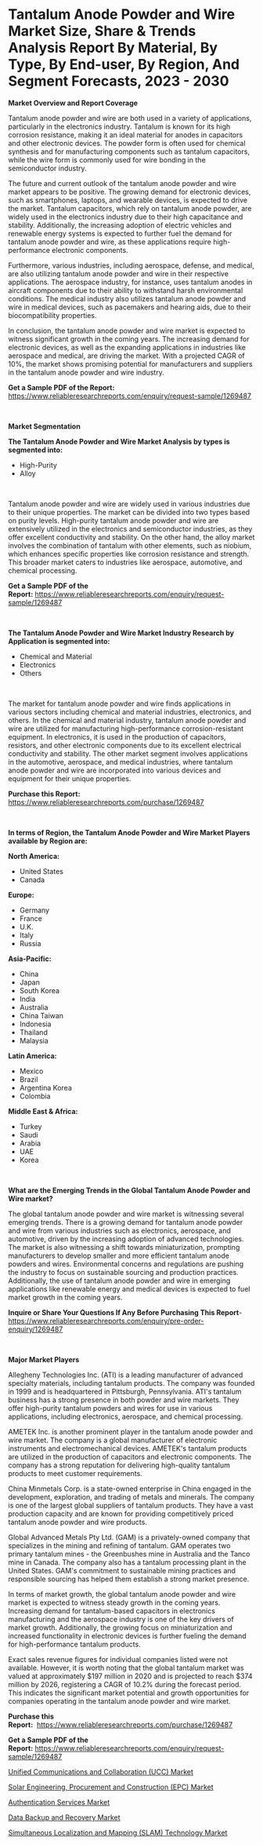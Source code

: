 <p><h1>Tantalum Anode Powder and Wire Market Size, Share & Trends Analysis Report By Material, By Type, By End-user, By Region, And Segment Forecasts, 2023 - 2030</h1></p><p><strong>Market Overview and Report Coverage</strong></p>
<p><p>Tantalum anode powder and wire are both used in a variety of applications, particularly in the electronics industry. Tantalum is known for its high corrosion resistance, making it an ideal material for anodes in capacitors and other electronic devices. The powder form is often used for chemical synthesis and for manufacturing components such as tantalum capacitors, while the wire form is commonly used for wire bonding in the semiconductor industry.</p><p>The future and current outlook of the tantalum anode powder and wire market appears to be positive. The growing demand for electronic devices, such as smartphones, laptops, and wearable devices, is expected to drive the market. Tantalum capacitors, which rely on tantalum anode powder, are widely used in the electronics industry due to their high capacitance and stability. Additionally, the increasing adoption of electric vehicles and renewable energy systems is expected to further fuel the demand for tantalum anode powder and wire, as these applications require high-performance electronic components.</p><p>Furthermore, various industries, including aerospace, defense, and medical, are also utilizing tantalum anode powder and wire in their respective applications. The aerospace industry, for instance, uses tantalum anodes in aircraft components due to their ability to withstand harsh environmental conditions. The medical industry also utilizes tantalum anode powder and wire in medical devices, such as pacemakers and hearing aids, due to their biocompatibility properties.</p><p>In conclusion, the tantalum anode powder and wire market is expected to witness significant growth in the coming years. The increasing demand for electronic devices, as well as the expanding applications in industries like aerospace and medical, are driving the market. With a projected CAGR of 10%, the market shows promising potential for manufacturers and suppliers in the tantalum anode powder and wire industry.</p></p>
<p><strong>Get a Sample PDF of the Report:</strong> <a href="https://www.reliableresearchreports.com/enquiry/request-sample/1269487">https://www.reliableresearchreports.com/enquiry/request-sample/1269487</a></p>
<p>&nbsp;</p>
<p><strong>Market Segmentation</strong></p>
<p><strong>The Tantalum Anode Powder and Wire Market Analysis by types is segmented into:</strong></p>
<p><ul><li>High-Purity</li><li>Alloy</li></ul></p>
<p>&nbsp;</p>
<p><p>Tantalum anode powder and wire are widely used in various industries due to their unique properties. The market can be divided into two types based on purity levels. High-purity tantalum anode powder and wire are extensively utilized in the electronics and semiconductor industries, as they offer excellent conductivity and stability. On the other hand, the alloy market involves the combination of tantalum with other elements, such as niobium, which enhances specific properties like corrosion resistance and strength. This broader market caters to industries like aerospace, automotive, and chemical processing.</p></p>
<p><strong>Get a Sample PDF of the Report:</strong>&nbsp;<a href="https://www.reliableresearchreports.com/enquiry/request-sample/1269487">https://www.reliableresearchreports.com/enquiry/request-sample/1269487</a></p>
<p>&nbsp;</p>
<p><strong>The Tantalum Anode Powder and Wire Market Industry Research by Application is segmented into:</strong></p>
<p><ul><li>Chemical and Material</li><li>Electronics</li><li>Others</li></ul></p>
<p>&nbsp;</p>
<p><p>The market for tantalum anode powder and wire finds applications in various sectors including chemical and material industries, electronics, and others. In the chemical and material industry, tantalum anode powder and wire are utilized for manufacturing high-performance corrosion-resistant equipment. In electronics, it is used in the production of capacitors, resistors, and other electronic components due to its excellent electrical conductivity and stability. The other market segment involves applications in the automotive, aerospace, and medical industries, where tantalum anode powder and wire are incorporated into various devices and equipment for their unique properties.</p></p>
<p><strong>Purchase this Report:</strong>&nbsp; <a href="https://www.reliableresearchreports.com/purchase/1269487">https://www.reliableresearchreports.com/purchase/1269487</a></p>
<p>&nbsp;</p>
<p><strong>In terms of Region, the Tantalum Anode Powder and Wire Market Players available by Region are:</strong></p>
<p>
    <p> <strong> North America: </strong>
        <ul>
            <li>United States</li>
            <li>Canada</li>
        </ul>
        </p> 
    <p> <strong> Europe: </strong>
        <ul>
            <li>Germany</li>
            <li>France</li>
            <li>U.K.</li>
            <li>Italy</li>
            <li>Russia</li>
        </ul>
        </p> 
    <p> <strong> Asia-Pacific: </strong>
        <ul>
            <li>China</li>
            <li>Japan</li>
            <li>South Korea</li>
            <li>India</li>
            <li>Australia</li>
            <li>China Taiwan</li>
            <li>Indonesia</li>
            <li>Thailand</li>
            <li>Malaysia</li>
        </ul>
        </p> 
    <p> <strong> Latin America: </strong>
        <ul>
            <li>Mexico</li>
            <li>Brazil</li>
            <li>Argentina Korea</li>
            <li>Colombia</li>
        </ul>
        </p> 
    <p> <strong> Middle East & Africa: </strong>
        <ul>
            <li>Turkey</li>
            <li>Saudi</li>
            <li>Arabia</li>
            <li>UAE</li>
            <li>Korea</li>
        </ul>
    </p>
    </p>
<p>&nbsp;</p>
<p><strong>What are the Emerging Trends in the Global Tantalum Anode Powder and Wire market?</strong></p>
<p><p>The global tantalum anode powder and wire market is witnessing several emerging trends. There is a growing demand for tantalum anode powder and wire from various industries such as electronics, aerospace, and automotive, driven by the increasing adoption of advanced technologies. The market is also witnessing a shift towards miniaturization, prompting manufacturers to develop smaller and more efficient tantalum anode powders and wires. Environmental concerns and regulations are pushing the industry to focus on sustainable sourcing and production practices. Additionally, the use of tantalum anode powder and wire in emerging applications like renewable energy and medical devices is expected to fuel market growth in the coming years.</p></p>
<p><strong>Inquire or Share Your Questions If Any Before Purchasing This Report</strong>- <a href="https://www.reliableresearchreports.com/enquiry/pre-order-enquiry/1269487">https://www.reliableresearchreports.com/enquiry/pre-order-enquiry/1269487</a></p>
<p>&nbsp;</p>
<p><strong>Major Market Players</strong></p>
<p><p>Allegheny Technologies Inc. (ATI) is a leading manufacturer of advanced specialty materials, including tantalum products. The company was founded in 1999 and is headquartered in Pittsburgh, Pennsylvania. ATI's tantalum business has a strong presence in both powder and wire markets. They offer high-purity tantalum powders and wires for use in various applications, including electronics, aerospace, and chemical processing.</p><p>AMETEK Inc. is another prominent player in the tantalum anode powder and wire market. The company is a global manufacturer of electronic instruments and electromechanical devices. AMETEK's tantalum products are utilized in the production of capacitors and electronic components. The company has a strong reputation for delivering high-quality tantalum products to meet customer requirements.</p><p>China Minmetals Corp. is a state-owned enterprise in China engaged in the development, exploration, and trading of metals and minerals. The company is one of the largest global suppliers of tantalum products. They have a vast production capacity and are known for providing competitively priced tantalum anode powder and wire products.</p><p>Global Advanced Metals Pty Ltd. (GAM) is a privately-owned company that specializes in the mining and refining of tantalum. GAM operates two primary tantalum mines - the Greenbushes mine in Australia and the Tanco mine in Canada. The company also has a tantalum processing plant in the United States. GAM's commitment to sustainable mining practices and responsible sourcing has helped them establish a strong market presence.</p><p>In terms of market growth, the global tantalum anode powder and wire market is expected to witness steady growth in the coming years. Increasing demand for tantalum-based capacitors in electronics manufacturing and the aerospace industry is one of the key drivers of market growth. Additionally, the growing focus on miniaturization and increased functionality in electronic devices is further fueling the demand for high-performance tantalum products.</p><p>Exact sales revenue figures for individual companies listed were not available. However, it is worth noting that the global tantalum market was valued at approximately $197 million in 2020 and is projected to reach $374 million by 2026, registering a CAGR of 10.2% during the forecast period. This indicates the significant market potential and growth opportunities for companies operating in the tantalum anode powder and wire market.</p></p>
<p><strong>Purchase this Report:</strong>&nbsp;&nbsp;<a href="https://www.reliableresearchreports.com/purchase/1269487">https://www.reliableresearchreports.com/purchase/1269487</a></p>
<p></p>
<p><strong>Get a Sample PDF of the Report:</strong>&nbsp;<a href="https://www.reliableresearchreports.com/enquiry/request-sample/1269487">https://www.reliableresearchreports.com/enquiry/request-sample/1269487</a></p>
<p><p><a href="https://www.linkedin.com/pulse/unified-communications-collaboration-ucc-market-size-2023/">Unified Communications and Collaboration (UCC) Market</a></p><p><a href="https://www.linkedin.com/pulse/solar-engineering-procurement-construction-epc-market-size/">Solar Engineering, Procurement and Construction (EPC) Market</a></p><p><a href="https://medium.com/@melissahaag/authentication-services-market-report-reveals-the-latest-trends-and-growth-opportunities-of-this-544ec4d82326">Authentication Services Market</a></p><p><a href="https://medium.com/@efrenmuller/data-backup-and-recovery-market-research-report-its-history-and-forecast-2023-to-2030-fe499626035b">Data Backup and Recovery Market</a></p><p><a href="https://www.linkedin.com/pulse/simultaneous-localization-mapping-slam-technology-market-insights/">Simultaneous Localization and Mapping (SLAM) Technology Market</a></p></p>